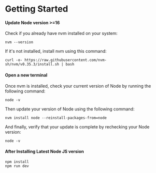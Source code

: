 
# Getting Started
#### Update Node version >=16

Check if you already have nvm installed on your system:  
```
nvm --version
```

If it's not installed, install nvm using this command:    
```
curl -o- https://raw.githubusercontent.com/nvm-sh/nvm/v0.35.3/install.sh | bash

```
#### Open a new terminal

Once nvm is installed, check your current version of Node by running the following command:
```
node -v
```
Then update your version of Node using the following command:  
```
nvm install node --reinstall-packages-from=node

```
And finally, verify that your update is complete by rechecking your Node version:  
```
node -v

```

#### After Installing Latest Node JS version

```
npm install
npm run dev
```